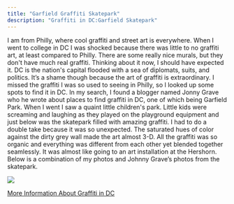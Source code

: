```yaml
---
title: "Garfield Graffiti Skatepark"
description: "Graffiti in DC:Garfield Skatepark"
---
```


I am from Philly, where cool graffiti and street art is everywhere. When I went to college in DC I was shocked because there was little to no graffiti art, at least compared to Philly. There are some really nice murals, but they don't have much real graffiti. Thinking about it now, I should have expected it. DC is the nation's capital flooded with a sea of diplomats, suits, and politics. It’s a shame though because the art of graffiti is extraordinary. I missed the graffiti I was so used to seeing in Philly, so I looked up some spots to find it in DC. In my search, I found a blogger named Jonny Grave who he wrote about places to find graffiti in DC, one of which being Garfield Park. When I went I saw a quaint little children's park. Little kids were screaming and laughing as they played on the playground equipment and just below was the skatepark filled with amazing graffiti. I had to do a double take because it was so unexpected. The saturated hues of color against the dirty grey wall made the art almost 3-D.  All the graffiti was so organic and everything was different from each other yet blended together seamlessly. It was almost like going to an art installation at the Hershorn. Below is a combination of my photos and Johnny Grave’s photos from the skatepark.

<img src="Blog/img/graffiti-pic.png" class=pic>

<a class=links href="https://brightestyoungthings.com/articles/hidden-in-plain-sight-wall-of-fame"> More Information About Graffiti in DC</a>
